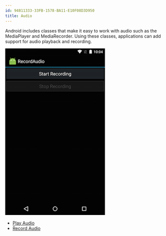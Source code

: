 ```yaml
---
id: 94811333-33FB-1578-BA11-E10F08D3D950
title: Audio  
---
```


Android includes classes that make it easy to work with audio such as the
MediaPlayer and MediaRecorder. Using these classes, applications can add support
for audio playback and recording.

[ ![](index/Images/recordaudio.png)](index/Images/recordaudio.png)

-   <span class="noChildren"><a href="/Recipes/android/media/audio/play_audio">Play Audio</a></span> 
-   <span class="noChildren"><a href="/Recipes/android/media/audio/record_audio">Record Audio</a></span>
